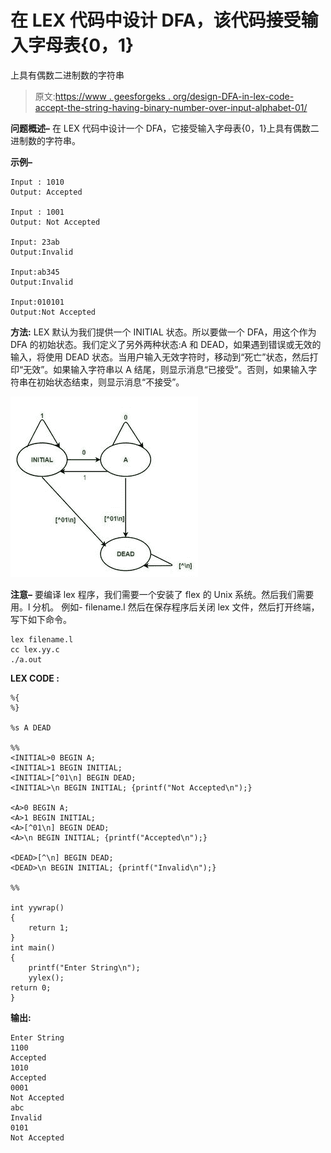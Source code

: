 # 在 LEX 代码中设计 DFA，该代码接受输入字母表{0，1}

上具有偶数二进制数的字符串

> 原文:[https://www . geesforgeks . org/design-DFA-in-lex-code-accept-the-string-having-binary-number-over-input-alphabet-01/](https://www.geeksforgeeks.org/design-dfa-in-lex-code-that-accepts-the-string-having-even-binary-number-over-input-alphabet-01/)

**问题概述–**
在 LEX 代码中设计一个 DFA，它接受输入字母表{0，1}上具有偶数二进制数的字符串。

**示例–**

```
Input : 1010
Output: Accepted

Input : 1001
Output: Not Accepted

Input: 23ab
Output:Invalid

Input:ab345
Output:Invalid

Input:010101
Output:Not Accepted
```

**方法:**
LEX 默认为我们提供一个 INITIAL 状态。所以要做一个 DFA，用这个作为 DFA 的初始状态。我们定义了另外两种状态:A 和 DEAD，如果遇到错误或无效的输入，将使用 DEAD 状态。当用户输入无效字符时，移动到“死亡”状态，然后打印“无效”。如果输入字符串以 A 结尾，则显示消息“已接受”。否则，如果输入字符串在初始状态结束，则显示消息“不接受”。

![](img/e4175c941eb5175753a5ae4d7d803fc8.png)

**注意–**
要编译 lex 程序，我们需要一个安装了 flex 的 Unix 系统。然后我们需要用。l 分机。
例如- filename.l
然后在保存程序后关闭 lex 文件，然后打开终端，写下如下命令。

```
lex filename.l
cc lex.yy.c
./a.out
```

**LEX CODE :**

```
%{
%}

%s A DEAD

%%
<INITIAL>0 BEGIN A;
<INITIAL>1 BEGIN INITIAL;
<INITIAL>[^01\n] BEGIN DEAD;
<INITIAL>\n BEGIN INITIAL; {printf("Not Accepted\n");}

<A>0 BEGIN A;
<A>1 BEGIN INITIAL;
<A>[^01\n] BEGIN DEAD;
<A>\n BEGIN INITIAL; {printf("Accepted\n");}

<DEAD>[^\n] BEGIN DEAD;
<DEAD>\n BEGIN INITIAL; {printf("Invalid\n");} 

%%

int yywrap()
{
    return 1;
}  
int main()
{
    printf("Enter String\n");
    yylex();
return 0;
}
```

**输出:**

```
Enter String
1100
Accepted
1010
Accepted
0001
Not Accepted
abc
Invalid
0101
Not Accepted
```